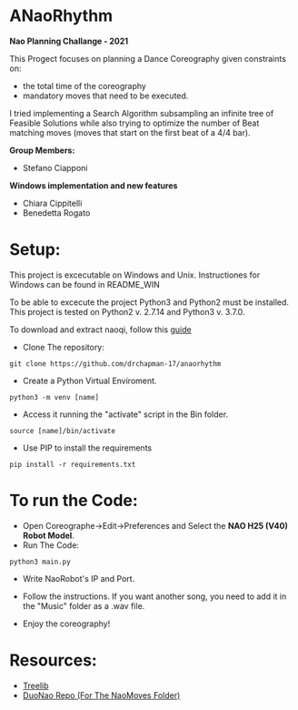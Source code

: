 # ANaoRhythm
**Nao Planning Challange - 2021**

This Progect focuses on planning a Dance Coreography given constraints on:
- the total time of the coreography 
- mandatory moves that need to be executed.

I tried implementing a Search Algorithm subsampling an infinite tree of Feasible Solutions while also trying to optimize the number of Beat matching moves (moves that start on the first beat of a 4/4 bar).

**Group Members:**
- Stefano Ciapponi

**Windows implementation and new features**
- Chiara Cippitelli
- Benedetta Rogato

# Setup:

This project is excecutable on Windows and Unix. Instructiones for Windows can be found in README_WIN

To be able to excecute the project Python3 and Python2 must be installed. This project is tested on Python2 v. 2.7.14 and Python3 v. 3.7.0.

To download and extract naoqi, follow this [guide](http://doc.aldebaran.com/2-5/dev/community_software.html#retrieving-software)

- Clone The repository:
```
git clone https://github.com/drchapman-17/anaorhythm
```
- Create a Python Virtual Enviroment.
```
python3 -m venv [name]
```
- Access it running the "activate" script in the Bin folder.
```
source [name]/bin/activate
```
- Use PIP to install the requirements
```
pip install -r requirements.txt
```
# To run the Code:
- Open Coreographe->Edit->Preferences and Select the **NAO H25 (V40) Robot Model**.
- Run The Code:
```
python3 main.py
```
- Write NaoRobot's IP and Port.

- Follow the instructions. If you want another song, you need to add it in the "Music" folder as a .wav file.

- Enjoy the coreography!

# Resources:

- [Treelib](https://treelib.readthedocs.io/en/latest/)
- [DuoNao Repo (For The NaoMoves Folder)](https://github.com/ProjectsAI/NAO_Planning_Challenge/tree/main/2020-2021/duonao)
